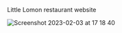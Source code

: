 Little Lomon restaurant website

![Screenshot 2023-02-03 at 17 18 40](https://user-images.githubusercontent.com/100515728/216653530-0caf4056-cc0b-4bb5-a653-cdf0201b3a00.png)
